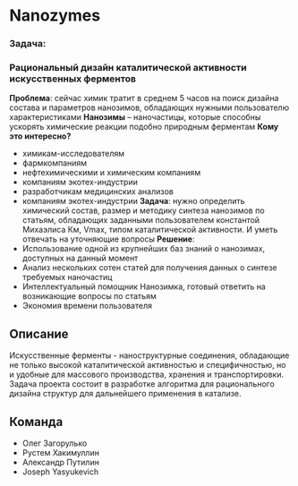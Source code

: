 # Nanozymes
### Задача:
### Рациональный дизайн каталитической активности искусственных ферментов
**Проблема**: сейчас химик тратит в среднем 5 часов на поиск дизайна состава и параметров нанозимов, обладающих нужными пользователю характеристиками
**Нанозимы** – наночастицы, которые способны ускорять химические реакции подобно природным ферментам
**Кому это интересно?**
- химикам-исследователям
- фармкомпаниям
- нефтехимическими и химическим компаниям
- компаниям экотех-индустрии
- разработчикам медицинских анализов
- компаниям экотех-индустрии
**Задача**: нужно определить химический состав, размер и методику синтеза нанозимов по статьям, обладающих заданными пользователем константой Михаэлиса Км, Vmax, типом каталитической активности. И уметь отвечать на уточняющие вопросы
**Решение**:
- Использование одной из крупнейших баз знаний о нанозимах, доступных на данный момент
- Анализ нескольких сотен статей для получения данных о синтезе требуемых наночастиц
- Интеллектуальный помощник Нанозимка, готовый ответить на возникающие вопросы по статьям
- Экономия времени пользователя




## Описание
Искусственные ферменты - наноструктурные соединения, обладающие не только высокой каталитической активностью и специфичностью, но и удобные для массового производства, хранения и транспортировки. Задача проекта состоит в разработке алгоритма для рационального дизайна структур для дальнейшего применения в катализе.

## Команда
- Олег Загорулько
- Рустем Хакимуллин
- Александр Путилин
- Joseph Yasyukevich

